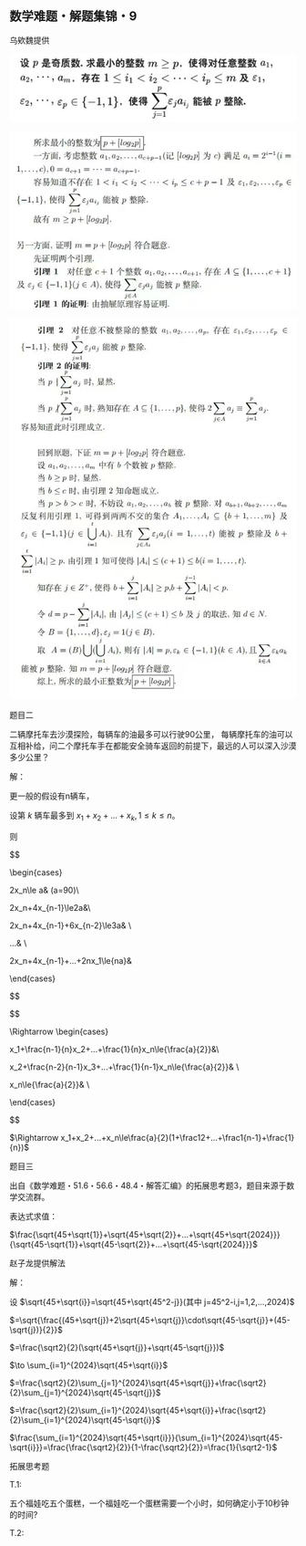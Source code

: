 ##  数学难题・解题集锦・9

乌欸魏提供

![图](/pics/p71-1.png)

![图](/pics/p71-2.png)

![图](/pics/p71-3.png)

题目二

二辆摩托车去沙漠探险，每辆车的油最多可以行驶90公里，
每辆摩托车的油可以互相补给，问二个摩托车手在都能安全骑车返回的前提下，最远的人可以深入沙漠多少公里？

解：

更一般的假设有n辆车，

设第 $k$ 辆车最多到 $x_1+x_2+...+x_k,1\le k\le n。$

则

$$

\begin{cases}

  2x_n\le a& (a=90)\\

  2x_n+4x_{n-1}\le2a&\\

  2x_n+4x_{n-1}+6x_{n-2}\le3a& \\

  ...& \\

  2x_n+4x_{n-1}+...+2nx_1\le{na}&

\end{cases}

$$

$$

\Rightarrow \begin{cases}

  x_1+\frac{n-1}{n}x_2+...+\frac{1}{n}x_n\le{\frac{a}{2}}&\\

  x_2+\frac{n-2}{n-1}x_3+...+\frac{1}{n-1}x_n\le{\frac{a}{2}}& \\

  x_n\le{\frac{a}{2}}& \\

 \end{cases}

$$

$\Rightarrow x_1+x_2+...+x_n\le\frac{a}{2}(1+\frac12+...+\frac1{n-1}+\frac{1}{n})$

题目三

出自《数学难题・51.6・56.6・48.4・解答汇编》的拓展思考题3，题目来源于数学交流群。

表达式求值：

$\frac{\sqrt{45+\sqrt{1}}+\sqrt{45+\sqrt{2}}+...+\sqrt{45+\sqrt{2024}}}{\sqrt{45-\sqrt{1}}+\sqrt{45-\sqrt{2}}+...+\sqrt{45-\sqrt{2024}}}$

赵子龙提供解法

解：

设 $\sqrt{45+\sqrt{i}}=\sqrt{45+\sqrt{45^2-j}}(其中 j=45^2-i,j=1,2,...,2024)$

$=\sqrt{\frac{(45+\sqrt{j})+2\sqrt{45+\sqrt{j}}\cdot\sqrt{45-\sqrt{j}}+(45-\sqrt{j})}{2}}$



$=\frac{\sqrt2}{2}(\sqrt{45+\sqrt{j}}+\sqrt{45-\sqrt{j}})$

$\to \sum_{i=1}^{2024}\sqrt{45+\sqrt{i}}$

$=\frac{\sqrt2}{2}\sum_{j=1}^{2024}\sqrt{45+\sqrt{j}}+\frac{\sqrt2}{2}\sum_{j=1}^{2024}\sqrt{45-\sqrt{j}}$

$=\frac{\sqrt2}{2}\sum_{i=1}^{2024}\sqrt{45+\sqrt{i}}+\frac{\sqrt2}{2}\sum_{i=1}^{2024}\sqrt{45-\sqrt{i}}$

$\frac{\sum_{i=1}^{2024}\sqrt{45+\sqrt{i}}}{\sum_{i=1}^{2024}\sqrt{45-\sqrt{i}}}=\frac{\frac{\sqrt2}{2}}{1-\frac{\sqrt2}{2}}=\frac{1}{\sqrt2-1}$

拓展思考题

T.1:

五个福娃吃五个蛋糕，一个福娃吃一个蛋糕需要一个小时，如何确定小于10秒钟的时间?

T.2:


